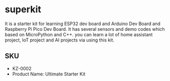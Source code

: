 # superkit
It is a starter kit for learning ESP32 dev board and Arduino Dev Board and Raspberry Pi Pico Dev Board. It has several sensors and demo codes which based on MicroPython and C++. you can learn a lot of home assistant project, IoT project and AI projects via using this kit. 

## SKU
* KZ-0002
* Product Name: Ultimate Starter Kit
